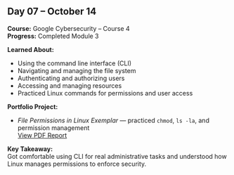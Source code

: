 ## Day 07 – October 14

**Course:** Google Cybersecurity – Course 4  
**Progress:** Completed Module 3  

**Learned About:**
- Using the command line interface (CLI)  
- Navigating and managing the file system  
- Authenticating and authorizing users  
- Accessing and managing resources  
- Practiced Linux commands for permissions and user access  

**Portfolio Project:**  
- *File Permissions in Linux Exemplar* — practiced `chmod`, `ls -la`, and permission management  
  [View PDF Report](../linux-projects/File%20permissions%20in%20Linux%20exemplar.pdf)


**Key Takeaway:**  
Got comfortable using CLI for real administrative tasks and understood how Linux manages permissions to enforce security.
